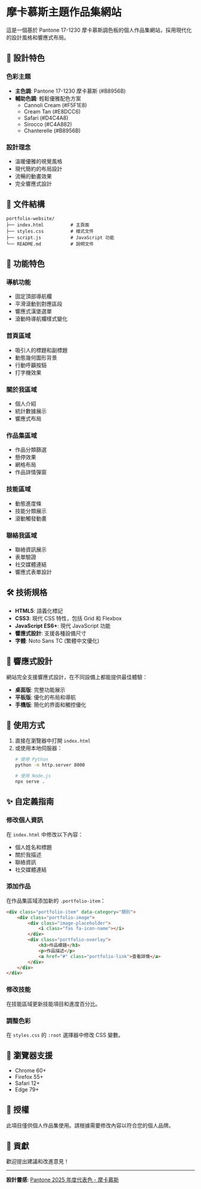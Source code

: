 # 摩卡慕斯主題作品集網站

這是一個基於 Pantone 17-1230 摩卡慕斯調色板的個人作品集網站，採用現代化的設計風格和響應式布局。

## 🎨 設計特色

### 色彩主題
- **主色調**: Pantone 17-1230 摩卡慕斯 (#B8956B)
- **輔助色調**: 輕鬆優雅配色方案
  - Cannoli Cream (#F5F1E8)
  - Cream Tan (#E8DCC6)
  - Safari (#D4C4A8)
  - Sirocco (#C4A882)
  - Chanterelle (#B8956B)

### 設計理念
- 溫暖優雅的視覺風格
- 現代簡約的布局設計
- 流暢的動畫效果
- 完全響應式設計

## 📁 文件結構

```
portfolio-website/
├── index.html          # 主頁面
├── styles.css          # 樣式文件
├── script.js           # JavaScript 功能
└── README.md           # 說明文件
```

## 🚀 功能特色

### 導航功能
- 固定頂部導航欄
- 平滑滾動到對應區段
- 響應式漢堡選單
- 滾動時導航欄樣式變化

### 首頁區域
- 吸引人的標題和副標題
- 動態幾何圖形背景
- 行動呼籲按鈕
- 打字機效果

### 關於我區域
- 個人介紹
- 統計數據展示
- 響應式布局

### 作品集區域
- 作品分類篩選
- 懸停效果
- 網格布局
- 作品詳情彈窗

### 技能區域
- 動態進度條
- 技能分類展示
- 滾動觸發動畫

### 聯絡我區域
- 聯絡資訊展示
- 表單驗證
- 社交媒體連結
- 響應式表單設計

## 🛠️ 技術規格

- **HTML5**: 語義化標記
- **CSS3**: 現代 CSS 特性，包括 Grid 和 Flexbox
- **JavaScript ES6+**: 現代 JavaScript 功能
- **響應式設計**: 支援各種設備尺寸
- **字體**: Noto Sans TC (繁體中文優化)

## 📱 響應式設計

網站完全支援響應式設計，在不同設備上都能提供最佳體驗：

- **桌面版**: 完整功能展示
- **平板版**: 優化的布局和導航
- **手機版**: 簡化的界面和觸控優化

## 🎯 使用方式

1. 直接在瀏覽器中打開 `index.html`
2. 或使用本地伺服器：
   ```bash
   # 使用 Python
   python -m http.server 8000
   
   # 使用 Node.js
   npx serve .
   ```

## ✨ 自定義指南

### 修改個人資訊
在 `index.html` 中修改以下內容：
- 個人姓名和標題
- 關於我描述
- 聯絡資訊
- 社交媒體連結

### 添加作品
在作品集區域添加新的 `.portfolio-item`：
```html
<div class="portfolio-item" data-category="類別">
    <div class="portfolio-image">
        <div class="image-placeholder">
            <i class="fas fa-icon-name"></i>
        </div>
        <div class="portfolio-overlay">
            <h3>作品標題</h3>
            <p>作品描述</p>
            <a href="#" class="portfolio-link">查看詳情</a>
        </div>
    </div>
</div>
```

### 修改技能
在技能區域更新技能項目和進度百分比。

### 調整色彩
在 `styles.css` 的 `:root` 選擇器中修改 CSS 變數。

## 🔧 瀏覽器支援

- Chrome 60+
- Firefox 55+
- Safari 12+
- Edge 79+

## 📄 授權

此項目僅供個人作品集使用。請根據需要修改內容以符合您的個人品牌。

## 🤝 貢獻

歡迎提出建議和改進意見！

---

**設計靈感**: [Pantone 2025 年度代表色 - 摩卡慕斯](https://www.pantone.com/hk/tc/color-of-the-year/2025)
